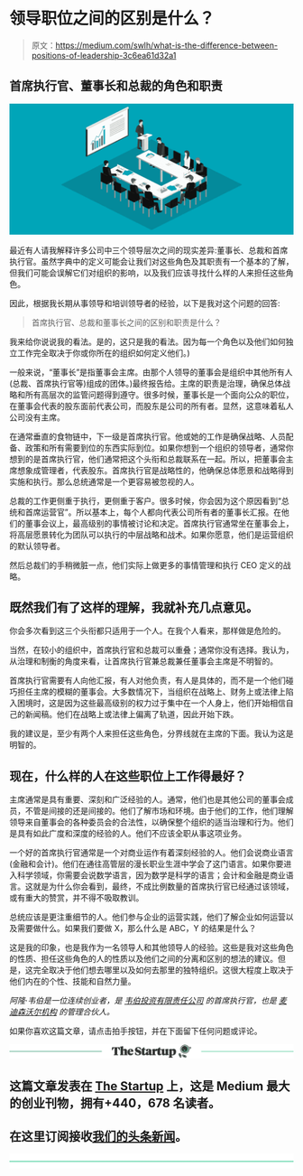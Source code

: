 # 领导职位之间的区别是什么？

> 原文：<https://medium.com/swlh/what-is-the-difference-between-positions-of-leadership-3c6ea61d32a1>

## 首席执行官、董事长和总裁的角色和职责

![](img/ff02fb000b93467ce10a33639661431c.png)

最近有人请我解释许多公司中三个领导层次之间的现实差异:董事长、总裁和首席执行官。虽然字典中的定义可能会让我们对这些角色及其职责有一个基本的了解，但我们可能会误解它们对组织的影响，以及我们应该寻找什么样的人来担任这些角色。

因此，根据我长期从事领导和培训领导者的经验，以下是我对这个问题的回答:

> 首席执行官、总裁和董事长之间的区别和职责是什么？

我来给你说说我的看法。是的，这只是我的看法。因为每一个角色以及他们如何独立工作完全取决于你或你所在的组织如何定义他们。)

一般来说，“董事长”是指董事会主席。由那个人领导的董事会是组织中其他所有人(总裁、首席执行官等)组成的团体。)最终报告给。主席的职责是治理，确保总体战略和所有高层次的监管问题得到遵守。很多时候，董事长是一个面向公众的职位，在董事会代表的股东面前代表公司，而股东是公司的所有者。显然，这意味着私人公司没有主席。

在通常垂直的食物链中，下一级是首席执行官。他或她的工作是确保战略、人员配备、政策和所有需要到位的东西实际到位。如果你想到一个组织的领导者，通常你想到的是首席执行官，他们通常把这个头衔和总裁联系在一起。所以，把董事会主席想象成管理者，代表股东。首席执行官是战略性的，他确保总体愿景和战略得到实施和执行。那么总统通常是一个更容易被忽视的人。

总裁的工作更侧重于执行，更侧重于客户。很多时候，你会因为这个原因看到“总统和首席运营官”。所以基本上，每个人都向代表公司所有者的董事长汇报。在他们的董事会议上，最高级别的事情被讨论和决定。首席执行官通常坐在董事会上，将高层愿景转化为团队可以执行的中层战略和战术。如果你愿意，他们是运营组织的默认领导者。

然后总裁们的手稍微脏一点，他们实际上做更多的事情管理和执行 CEO 定义的战略。

## **既然我们有了这样的理解，我就补充几点意见。**

你会多次看到这三个头衔都只适用于一个人。在我个人看来，那样做是危险的。

当然，在较小的组织中，首席执行官和总裁可以重叠；通常你没有选择。我认为，从治理和制衡的角度来看，让首席执行官兼总裁兼任董事会主席是不明智的。

首席执行官需要有人向他汇报，有人对他负责，有人是具体的，而不是一个他们碰巧担任主席的模糊的董事会。大多数情况下，当组织在战略上、财务上或法律上陷入困境时，这是因为这些最高级别的权力过于集中在一个人身上，他们开始相信自己的新闻稿。他们在战略上或法律上偏离了轨道，因此开始下跌。

我的建议是，至少有两个人来担任这些角色，分界线就在主席的下面。我认为这是明智的。

## 现在，什么样的人在这些职位上工作得最好？

主席通常是具有重要、深刻和广泛经验的人。通常，他们也是其他公司的董事会成员，不管是间接的还是间接的。他们了解市场和环境。由于他们的工作，他们理解领导来自董事会的各种委员会的合法性，以确保整个组织的适当治理和行为。他们是具有如此广度和深度的经验的人。他们不应该全职从事这项业务。

一个好的首席执行官通常是一个对商业运作有着深刻经验的人。他们会说商业语言(金融和会计)。他们在通往高管层的漫长职业生涯中学会了这门语言。如果你要进入科学领域，你需要会说数学语言，因为数学是科学的语言；会计和金融是商业语言。这就是为什么你会看到，最终，不成比例数量的首席执行官已经通过该领域，或有重大的赞赏，并不得不吸取教训。

总统应该是更注重细节的人。他们参与企业的运营实践，他们了解企业如何运营以及需要做什么。如果我们要做 X，那么什么是 ABC，Y 的结果是什么？

这是我的印象，也是我作为一名领导人和其他领导人的经验。这些是我对这些角色的性质、担任这些角色的人的性质以及他们之间的分离和区别的想法的建议。但是，这完全取决于他们想去哪里以及如何去那里的独特组织。这很大程度上取决于他们内在的个性、技能和自然力量。

*阿隆·韦伯是一位连续创业者，是* [*韦伯投资有限责任公司*](http://webberinvestments.com/) *的首席执行官，也是* [*麦迪森沃尔机构*](http://www.madison-wall.co/#home) *的管理合伙人。*

如果你喜欢这篇文章，请点击拍手按钮，并在下面留下任何问题或评论。

[![](img/308a8d84fb9b2fab43d66c117fcc4bb4.png)](https://medium.com/swlh)

## 这篇文章发表在 [The Startup](https://medium.com/swlh) 上，这是 Medium 最大的创业刊物，拥有+440，678 名读者。

## 在这里订阅接收[我们的头条新闻](https://growthsupply.com/the-startup-newsletter/)。

[![](img/b0164736ea17a63403e660de5dedf91a.png)](https://medium.com/swlh)